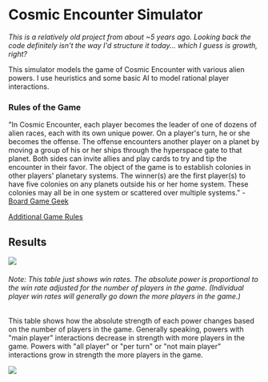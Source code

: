# Cosmic Encounter Simulator

_This is a relatively old project from about ~5 years ago. Looking back the code definitely isn't the way I'd structure it today... which I guess is growth, right?_

This simulator models the game of Cosmic Encounter with various alien powers. I use heuristics and some basic AI to model rational player interactions.

### Rules of the Game

"In Cosmic Encounter, each player becomes the leader of one of dozens of alien races, each with its own unique power. On a player's turn, he or she becomes the offense. The offense encounters another player on a planet by moving a group of his or her ships through the hyperspace gate to that planet. Both sides can invite allies and play cards to try and tip the encounter in their favor. The object of the game is to establish colonies in other players' planetary systems. The winner(s) are the first player(s) to have five colonies on any planets outside his or her home system. These colonies may all be in one system or scattered over multiple systems." - [Board Game Geek](https://boardgamegeek.com/boardgame/39463/cosmic-encounter)

[Additional Game Rules](https://images-cdn.fantasyflightgames.com/filer_public/11/c6/11c61988-bb60-428f-b614-9c3a952f070b/cosmic-encounter-rulebook.pdf)

## Results


![](https://github.com/14mthalvorson/cosmic-encounter-simulator/blob/master/table.png)

###### _Note: This table just shows win rates. The absolute power is proportional to the win rate adjusted for the number of players in the game. (Individual player win rates will generally go down the more players in the game.)_

This table shows how the absolute strength of each power changes based on the number of players in the game. Generally speaking, powers with "main player" interactions decrease in strength with more players in the game. Powers with "all player" or "per turn" or "not main player" interactions grow in strength the more players in the game.

![](https://github.com/14mthalvorson/cosmic-encounter-simulator/blob/master/Percentage%20Wins%20vs%20Number%20of%20Players.png)
